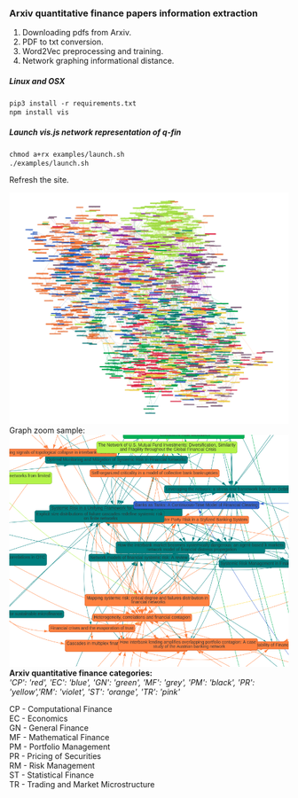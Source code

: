 ### Arxiv quantitative finance papers information extraction  
1. Downloading pdfs from Arxiv.  
2. PDF to txt conversion.  
3. Word2Vec preprocessing and training.  
4. Network graphing informational distance.  


##### Linux and OSX  
```
pip3 install -r requirements.txt  
npm install vis
```
##### Launch vis.js network representation of q-fin  
```
chmod a+rx examples/launch.sh
./examples/launch.sh
```
Refresh the site.  


![Graph sample](arxiv-topic-graph/data/screen.png)  
Graph zoom sample:
![Zoom graph](arxiv-topic-graph/data/screen2.png)  
**Arxiv quantitative finance categories:**  
*'CP': 'red', 'EC': 'blue', 'GN': 'green', 'MF': 'grey', 'PM': 'black', 'PR': 'yellow','RM': 'violet', 'ST': 'orange', 'TR': 'pink'*
  
CP - Computational Finance  
EC - Economics  
GN - General Finance  
MF - Mathematical Finance  
PM - Portfolio Management  
PR - Pricing of Securities  
RM - Risk Management  
ST - Statistical Finance  
TR - Trading and Market Microstructure  
